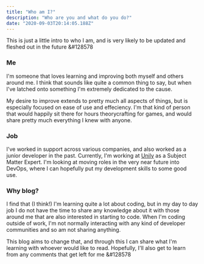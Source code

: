 ```yaml
---
title: "Who am I?"
description: "Who are you and what do you do?"
date: "2020-09-03T20:14:05.188Z"
---
```


This is just a little intro to who I am, and is very likely to be updated and fleshed out in the future &#128578

### Me

I'm someone that loves learning and improving both myself and others around me. I think that sounds like quite a common thing to say, but when I've latched onto something I'm extremely dedicated to the cause.

My desire to improve extends to pretty much all aspects of things, but is especially focused on ease of use and effeciency. I'm that kind of person that would happily sit there for hours theorycrafting for games, and would share pretty much everything I knew with anyone.

### Job

I've worked in support across various companies, and also worked as a junior developer in the past. Currently, I'm working at [Unily](https://www.unily.com/) as a Subject Matter Expert. I'm looking at moving roles in the very near future into DevOps, where I can hopefully put my development skills to some good use.

### Why blog?

I find that (I think!) I'm learning quite a lot about coding, but in my day to day job I do not have the time to share any knowledge about it with those around me that are also interested in starting to code. When I'm coding outside of work, I'm not normally interacting with any kind of developer communities and so am not sharing anything.

This blog aims to change that, and through this I can share what I'm learning with whoever would like to read. Hopefully, I'll also get to learn from any comments that get left for me &#128578
